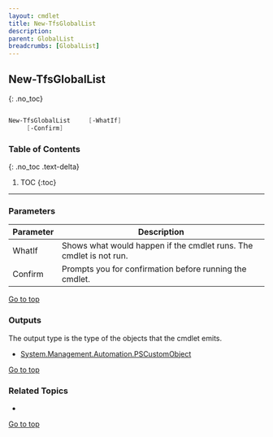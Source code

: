 ```yaml
---
layout: cmdlet
title: New-TfsGlobalList
description: 
parent: GlobalList
breadcrumbs: [GlobalList]
---
```

## New-TfsGlobalList
{: .no_toc}



```powershell

New-TfsGlobalList     [-WhatIf]
     [-Confirm]

```

### Table of Contents
{: .no_toc .text-delta}

1. TOC
{:toc}

-----
### Parameters

| Parameter | Description |
|:----------|-------------|
 | WhatIf | Shows what would happen if the cmdlet runs. The cmdlet is not run. |
 | Confirm | Prompts you for confirmation before running the cmdlet. |
 
[Go to top](#new-tfsgloballist)

### Outputs

The output type is the type of the objects that the cmdlet emits.

* [System.Management.Automation.PSCustomObject](https://docs.microsoft.com/en-us/dotnet/api/System.Management.Automation.PSCustomObject)

[Go to top](#new-tfsgloballist)

### Related Topics

* 


[Go to top](#new-tfsgloballist)

